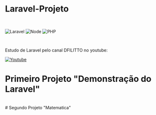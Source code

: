 # Laravel-Projeto
<br>

![Laravel](https://img.shields.io/badge/Laravel-FF2D20?style=for-the-badge&logo=laravel&logoColor=white)
![Node](https://img.shields.io/badge/Node.js-43853D?style=for-the-badge&logo=node.js&logoColor=white)
![PHP](https://img.shields.io/badge/PHP-777BB4?style=for-the-badge&logo=php&logoColor=white)

<br>

Estudo de Laravel pelo canal DFILITTO no youtube:

[![Youtube](https://img.shields.io/badge/YouTube-FF0000?style=for-the-badge&logo=youtube&logoColor=white)](https://www.youtube.com/watch?v=z1kkWw2hptI&list=PLfvOpw8k80Wph98P15-_Gkc7uMaUgYY2D)

# Primeiro Projeto "Demonstração do Laravel"
<br>
# Segundo Projeto "Matematica"
